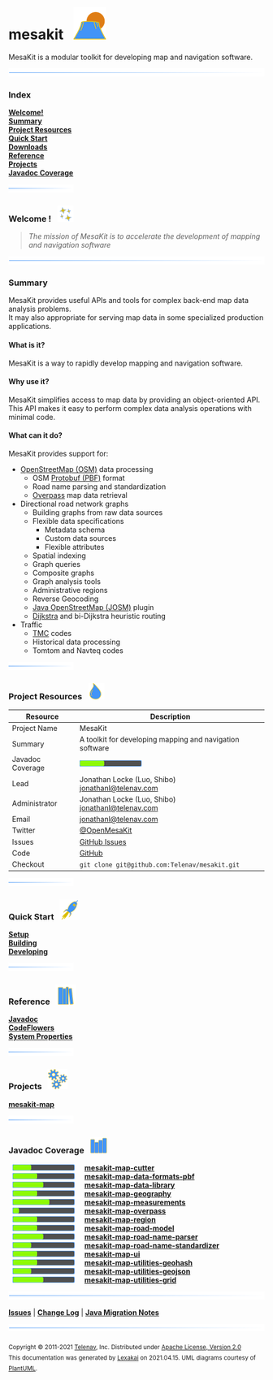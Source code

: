 # mesakit &nbsp;&nbsp;![](documentation/images/mesakit-64.png)

MesaKit is a modular toolkit for developing map and navigation software.

![](documentation/images/horizontal-line.png)

[//]: # (start-user-text)

### Index <a name = "index"></a>

[**Welcome!**](#welcome)  
[**Summary**](#summary)  
[**Project Resources**](#project-resources)  
[**Quick Start**](#quick-start)  
[**Downloads**](#downloads)  
[**Reference**](#reference)  
[**Projects**](#projects)  
[**Javadoc Coverage**](#javadoc-coverage)

![](documentation/images/short-horizontal-line.png)

### Welcome <a name = "welcome"></a>! &nbsp; ![](documentation/images/stars-32.png)

> *The mission of MesaKit is to accelerate the development of mapping and navigation software*

![](documentation/images/horizontal-line.png)

### Summary <a name = "summary"></a>

MesaKit provides useful APIs and tools for complex back-end map data analysis problems.  
It may also appropriate for serving map data in some specialized production applications.

#### What is it?

MesaKit is a way to rapidly develop mapping and navigation software.

#### Why use it?

MesaKit simplifies access to map data by providing an object-oriented API.  
This API makes it easy to perform complex data analysis operations with minimal code.

#### What can it do?

MesaKit provides support for:

- [OpenStreetMap (OSM)](https://www.openstreetmap.org/) data processing
    - OSM [Protobuf (PBF)](https://wiki.openstreetmap.org/wiki/PBF_Format) format
    - Road name parsing and standardization
    - [Overpass](https://wiki.openstreetmap.org/wiki/Overpass_API) map data retrieval
- Directional road network graphs
    - Building graphs from raw data sources
    - Flexible data specifications
        - Metadata schema
        - Custom data sources
        - Flexible attributes
    - Spatial indexing
    - Graph queries
    - Composite graphs
    - Graph analysis tools
    - Administrative regions
    - Reverse Geocoding
    - [Java OpenStreetMap (JOSM)](https://josm.openstreetmap.de) plugin
    - [Dijkstra](https://en.wikipedia.org/wiki/Dijkstra's_algorithm) and bi-Dijkstra heuristic routing
- Traffic
    - [TMC](https://en.wikipedia.org/wiki/Traffic_message_channel) codes
    - Historical data processing
    - Tomtom and Navteq codes

![](documentation/images/short-horizontal-line.png)

### Project Resources <a name = "project-resources"></a> &nbsp; ![](documentation/images/water-32.png)

| Resource     |     Description                   |
|--------------|-----------------------------------|
| Project Name | MesaKit |
| Summary | A toolkit for developing mapping and navigation software |
| Javadoc Coverage |  <!-- ${project-javadoc-average-coverage-meter} -->  ![](documentation/images/meter-40-12.png) <!-- end --> |
| Lead | Jonathan Locke (Luo, Shibo) <br/> [jonathanl@telenav.com](mailto:jonathanl@telenav.com) |
| Administrator | Jonathan Locke (Luo, Shibo) <br/> [jonathanl@telenav.com](mailto:jonathanl@telenav.com) |
| Email | [jonathanl@telenav.com](mailto:jonathanl@telenav.com) |
| Twitter | [@OpenMesaKit](https://twitter.com/openmesakit) |
| Issues | [GitHub Issues](https://github.com/Telenav/mesakit/issues) |
| Code | [GitHub](https://github.com/Telenav/mesakit) |
| Checkout | `git clone git@github.com:Telenav/mesakit.git` |

![](documentation/images/short-horizontal-line.png)

### Quick Start <a name = "quick-start"></a>&nbsp; ![](documentation/images/rocket-40.png)

[**Setup**](documentation/overview/setup.md)  
[**Building**](documentation/overview/building.md)  
[**Developing**](documentation/developing/index.md)

![](documentation/images/short-horizontal-line.png)

### Reference <a name = "reference"></a>&nbsp; ![](documentation/images/books-40.png)

[**Javadoc**](https://telenav.github.io/mesakit/javadoc)  
[**CodeFlowers**](https://telenav.github.io/mesakit/codeflowers/site/index.html)  
[**System Properties**](documentation/developing/system-properties.md)

![](documentation/images/short-horizontal-line.png)

[//]: # (end-user-text)

### Projects <a name = "projects"></a> &nbsp; ![](documentation/images/gears-40.png)

[**mesakit-map**](mesakit-map/README.md)  

![](documentation/images/short-horizontal-line.png)

### Javadoc Coverage <a name = "javadoc-coverage"></a> &nbsp; ![](documentation/images/bargraph-32.png)

&nbsp;  ![](documentation/images/meter-30-12.png) &nbsp; &nbsp; [**mesakit-map-cutter**](cutter/README.md)  
&nbsp;  ![](documentation/images/meter-40-12.png) &nbsp; &nbsp; [**mesakit-map-data-formats-pbf**](pbf/README.md)  
&nbsp;  ![](documentation/images/meter-50-12.png) &nbsp; &nbsp; [**mesakit-map-data-library**](library/README.md)  
&nbsp;  ![](documentation/images/meter-40-12.png) &nbsp; &nbsp; [**mesakit-map-geography**](geography/README.md)  
&nbsp;  ![](documentation/images/meter-60-12.png) &nbsp; &nbsp; [**mesakit-map-measurements**](measurements/README.md)  
&nbsp;  ![](documentation/images/meter-10-12.png) &nbsp; &nbsp; [**mesakit-map-overpass**](overpass/README.md)  
&nbsp;  ![](documentation/images/meter-40-12.png) &nbsp; &nbsp; [**mesakit-map-region**](region/README.md)  
&nbsp;  ![](documentation/images/meter-40-12.png) &nbsp; &nbsp; [**mesakit-map-road-model**](model/README.md)  
&nbsp;  ![](documentation/images/meter-50-12.png) &nbsp; &nbsp; [**mesakit-map-road-name-parser**](name-parser/README.md)  
&nbsp;  ![](documentation/images/meter-30-12.png) &nbsp; &nbsp; [**mesakit-map-road-name-standardizer**](name-standardizer/README.md)  
&nbsp;  ![](documentation/images/meter-40-12.png) &nbsp; &nbsp; [**mesakit-map-ui**](ui/README.md)  
&nbsp;  ![](documentation/images/meter-40-12.png) &nbsp; &nbsp; [**mesakit-map-utilities-geohash**](geohash/README.md)  
&nbsp;  ![](documentation/images/meter-30-12.png) &nbsp; &nbsp; [**mesakit-map-utilities-geojson**](geojson/README.md)  
&nbsp;  ![](documentation/images/meter-50-12.png) &nbsp; &nbsp; [**mesakit-map-utilities-grid**](grid/README.md)

[//]: # (start-user-text)

![](documentation/images/horizontal-line.png)

[**Issues**](https://github.com/Telenav/mesakit/issues) |
[**Change Log**](change-log.md) |
[**Java Migration Notes**](documentation/overview/java-migration-notes.md)

[//]: # (end-user-text)

![](documentation/images/horizontal-line.png)

<sub>Copyright &#169; 2011-2021 [Telenav](http://telenav.com), Inc. Distributed under [Apache License, Version 2.0](LICENSE)</sub>  
<sub>This documentation was generated by [Lexakai](https://github.com/Telenav/lexakai) on 2021.04.15. UML diagrams courtesy
of [PlantUML](http://plantuml.com).</sub>
